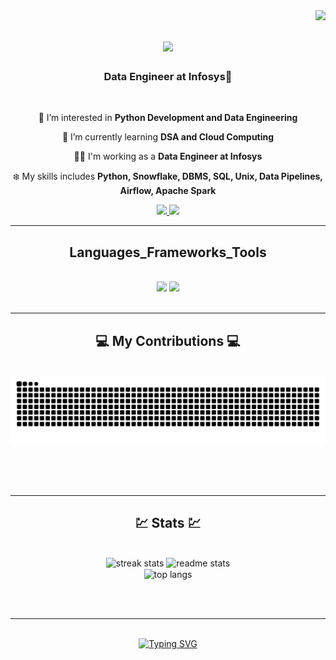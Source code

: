 <img align="right" src="https://visitor-badge.laobi.icu/badge?page_id=shreyasmc1234.shreyasmc1234" />



<h1 align="center">
    <img src="https://readme-typing-svg.herokuapp.com/?font=Righteous&size=35&center=true&vCenter=true&width=500&height=70&duration=4000&lines=Hi+There!+;+I'm+Shreyas+M+C;" />
</h1>

<h3 align="center">Data Engineer at Infosys🏢</h3>

<br/>

<div align="center">
 
 🙌 I’m interested in **Python Development and Data Engineering**
 
 🌱 I’m currently learning **DSA and Cloud Computing**

 🧑‍💻 I'm working as a **Data Engineer at Infosys**

 ❄️ My skills includes **Python, Snowflake, DBMS, SQL, Unix, Data Pipelines, Airflow, Apache Spark**

 </div>
 
<div align="center"> 
  <a href="mailto:shreyasmc2000@gmail.com" target="_blank">
    <img src="https://img.shields.io/badge/Gmail-FFFFE0?style=for-the-badge&logo=gmail&logoColor=red" target="_blank" />
  </a>
  <a href="https://www.linkedin.com/in/shreyas-m-c-6704b7209/" target="_blank">
    <img src="https://img.shields.io/badge/LinkedIn-0077B5?style=for-the-badge&logo=linkedin&logoColor=white" target="_blank" />
  </a>
  
</div>

 <hr/>
 
<h2 align="center"> Languages_Frameworks_Tools </h2>
<br/>
<div align="center">
    <img src="https://skillicons.dev/icons?i=python,mysql,html,css,mongodb,sqlite,java,azure" />
    <img src="https://skillicons.dev/icons?i=vscode,github,git,pycharm" /><br>
</div>

<br/>
<hr/>

<div align="center">
  <h2>💻 My Contributions 💻</h2>
  <br>
  <img alt="snake eating my contributions" src="https://raw.githubusercontent.com/shreyasmc1234/shreyasmc1234/output/github-contribution-grid-snake.svg" />
  
  <br/><br/><br/>
</div>

<hr/>

<h2 align="center">💹 Stats 💹</h2>
<br>
<div align=center>
  
  <img width=390 src="https://github-readme-streak-stats-salesp07.vercel.app/?user=shreyasmc1234&count_private=true&theme=react&border_radius=10" alt="streak stats"/>
  <img width=390 src="https://github-readme-stats-salesp07.vercel.app/api?username=shreyasmc1234&count_private=true&show_icons=true&theme=react&rank_icon=github&border_radius=10" alt="readme stats" />
  <br/>
  <img width=325 align="center" src="https://github-readme-stats-salesp07.vercel.app/api/top-langs/?username=shreyasmc1234&hide=HTML&langs_count=8&layout=compact&theme=react&border_radius=10&size_weight=0.5&count_weight=0.5&exclude_repo=github-readme-stats" alt="top langs" />
</div>

<br/><br/>

<hr/>

<br/>

<div align="center">
<a href="https://git.io/typing-svg"><img src="https://readme-typing-svg.demolab.com?font=Righteous&size=30&pause=1000&width=435&lines=Thanks+for+visiting+my+profile+!;Let's+Connect+over+LinkedIn+!" alt="Typing SVG" /></a>
</div>

<br/>
